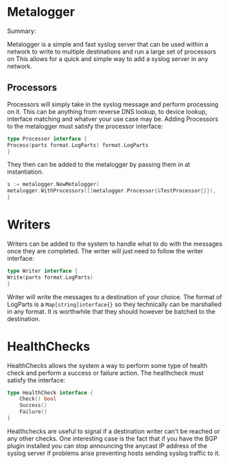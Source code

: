 # Metalogger

Summary:

Metalogger is a simple and fast syslog server that can be used within a network to write to multiple destinations and
run a large set of processors on
This allows for a quick and simple way to add a syslog server in any network.

## Processors

Processors will simply take in the syslog message and perform processing on it. This can be anything
from reverse DNS lookup, to device lookup, interface matching and whatver your use case may be. Adding
Processors to the metalogger must satisfy the processor interface:

```go
type Processor interface {
Process(parts format.LogParts) format.LogParts
}

```

They then can be added to the metalogger by passing them in at instantiation.

```go
s := metalogger.NewMetalogger(
metalogger.WithProcessors([]metalogger.Processor{&TestProcessor{}}),
}

```

# Writers

Writers can be added to the system to handle what to do with the messages once
they are completed. The writer will just need to follow the writer interface:

```go
type Writer interface {
Write(parts format.LogParts)
}
```

Writer will write the messages to a destination of your choice. The format of
LogParts is a `Map[string]interface{}` so they technically can be marshalled in any
format. It is worthwhile that they should however be batched to the destination.

# HealthChecks

HealthChecks allows the system a way to perform some type of health check and perform a
success or failure action. The healthcheck must satisfy the interface:

```go 
type HealthCheck interface {
	Check() bool
	Success()
	Failure()
}
```

Healthchecks are useful to signal if a destination writer can't be reached or any other checks.
One interesting case is the fact that if you have the BGP plugin installed you can stop
announcing the anycast IP address of the syslog server if problems arise preventing hosts
sending syslog traffic to it. 